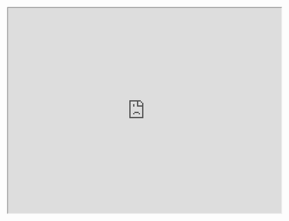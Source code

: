 
  <iframe src="https://drive.google.com/file/d/14YnM1E0YJLO9G48Ey4TMfMAyuYn3JbTo/preview" width="640" height="480" allow="autoplay"></iframe>
